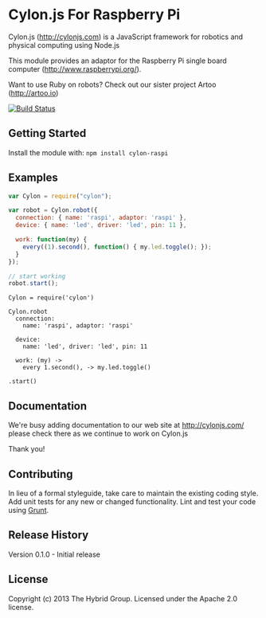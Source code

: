 # Cylon.js For Raspberry Pi

Cylon.js (http://cylonjs.com) is a JavaScript framework for robotics and physical computing using Node.js

This module provides an adaptor for the Raspberry Pi single board computer (http://www.raspberrypi.org/). 

Want to use Ruby on robots? Check out our sister project Artoo (http://artoo.io)

[![Build Status](https://secure.travis-ci.org/hybridgroup/cylon-raspi.png?branch=master)](http://travis-ci.org/hybridgroup/cylon-raspi)

## Getting Started

Install the module with: `npm install cylon-raspi`

## Examples

```javascript
var Cylon = require("cylon");

var robot = Cylon.robot({
  connection: { name: 'raspi', adaptor: 'raspi' },
  device: { name: 'led', driver: 'led', pin: 11 },

  work: function(my) {
    every((1).second(), function() { my.led.toggle(); });
  }
});

// start working
robot.start();
```

```coffee-script
Cylon = require('cylon')

Cylon.robot
  connection:
    name: 'raspi', adaptor: 'raspi'

  device:
    name: 'led', driver: 'led', pin: 11

  work: (my) ->
    every 1.second(), -> my.led.toggle()

.start()
```

## Documentation
We're busy adding documentation to our web site at http://cylonjs.com/ please check there as we continue to work on Cylon.js

Thank you!

## Contributing
In lieu of a formal styleguide, take care to maintain the existing coding style. Add unit tests for any new or changed functionality. Lint and test your code using [Grunt](http://gruntjs.com/).

## Release History
Version 0.1.0 - Initial release

## License
Copyright (c) 2013 The Hybrid Group. Licensed under the Apache 2.0 license.
